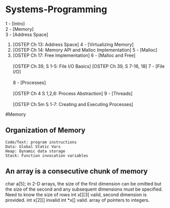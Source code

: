 # Systems-Programming

1 - [Intro]  <br/>
2 - [Memory]  <br/>
3 - [Address Space]  <br/>
  1. [OSTEP Ch 13: Address Space]
4 - [Virtualizing Memory]  <br/>  
  1. [OSTEP Ch 14: Memory API and Malloc Implementation]
5 - [Malloc]  <br/>  
  1. [OSTEP Ch 17: Free Implementation]
6 - [Malloc and Free]  <br/>  
  [OSTEP Ch 39, S 1-5: File I/O Basics] 
  [OSTEP Ch 39, S 7-16, 18]
7 - [File I/O]  <br/>  
8 - [Processes]  <br/>  
  [OSTEP Ch 4 S 1,2,6: Process Abstraction]
9 - [Threads]  <br/>  
  [OSTEP Ch 5m S 1-7: Creating and Executing Processes]

#Memory

## Organization of Memory
	Code/Text: program instructions
	Data: Global Static Vars
	Heap: Dynamic data storage
	Stack: Function invocation variables

## An array is a consecutive chunk of memory
char a[5];	in 2-D arrays, the size of the first dimension can be omitted but the size of the second and any subsequent dimensions must be specified. Need to know the size of rows
int x[][3]	valid, second dimension is provided. 
int x[2][]	invalid
int *x[]		valid. array of pointers to integers. 
